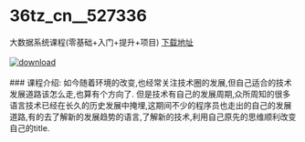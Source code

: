 # 36tz_cn__527336
大数据系统课程(零基础+入门+提升+项目)
[下载地址](http://www.36tz.cn/article/527336 "下载地址")
<br/></br>[![download](http://36tz.cn/muke_img/2019_09_2-93-300x232.png "下载地址")](http://www.36tz.cn/article/527336 "下载地址")
<br/></br>### 课程介绍:
如今随着环境的改变,也经常关注技术圈的发展,但自己适合的技术发展道路该怎么走,也算有个方向了.
但是技术有自己的发展周期,众所周知的很多语言技术已经在长久的历史发展中掩埋,这期间不少的程序员也走出的自己的发展道路,有的去了解新的发展趋势的语言,了解新的技术,利用自己原先的思维顺利改变自己的title.


